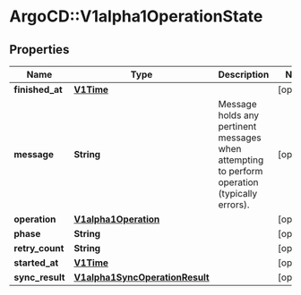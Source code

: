 # ArgoCD::V1alpha1OperationState

## Properties
Name | Type | Description | Notes
------------ | ------------- | ------------- | -------------
**finished_at** | [**V1Time**](V1Time.md) |  | [optional] 
**message** | **String** | Message holds any pertinent messages when attempting to perform operation (typically errors). | [optional] 
**operation** | [**V1alpha1Operation**](V1alpha1Operation.md) |  | [optional] 
**phase** | **String** |  | [optional] 
**retry_count** | **String** |  | [optional] 
**started_at** | [**V1Time**](V1Time.md) |  | [optional] 
**sync_result** | [**V1alpha1SyncOperationResult**](V1alpha1SyncOperationResult.md) |  | [optional] 


